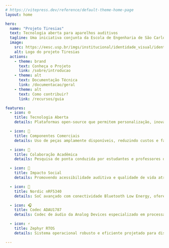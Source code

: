 ```yaml
---
# https://vitepress.dev/reference/default-theme-home-page
layout: home

hero:
  name: "Projeto Tiresias"
  text: Tecnologia aberta para aparelhos auditivos
  tagline: Uma iniciativa conjunta da Escola de Engenharia de São Carlos (EESC-USP) e da Faculdade de Odontologia de Bauru (FOB-USP), dedicada a transformar a acessibilidade auditiva no Brasil.
  image:
    src: https://eesc.usp.br/imgs/institucional/identidade_visual/identidade_visual_novo_logo.png
    alt: Logo do projeto Tiresias
  actions:
    - theme: brand
      text: Conheça o Projeto
      link: /sobre/introducao
    - theme: alt
      text: Documentação Técnica
      link: /documentacao/geral
    - theme: alt
      text: Como contribuir?
      link: /recursos/guia

features:
  - icon: 🌐
    title: Tecnologia Aberta
    details: Plataformas open-source que permitem personalização, inovação contínua e livre colaboração.

  - icon: 🧩
    title: Componentes Comerciais
    details: Uso de peças amplamente disponíveis, reduzindo custos e facilitando reparos.

  - icon: 🏫
    title: Colaboração Acadêmica
    details: Pesquisa de ponta conduzida por estudantes e professores da USP para desenvolvimento de tecnologias assistivas.

  - icon: 🦻
    title: Impacto Social
    details: Promovendo acessibilidade auditiva e qualidade de vida através da inovação tecnológica nacional.

  - icon: 📡
    title: Nordic nRF5340
    details: SoC avançado com conectividade Bluetooth Low Energy, oferecendo alta eficiência e flexibilidade.

  - icon: 🎧
    title: Codec ADAU1787
    details: Codec de áudio da Analog Devices especializado em processamento digital avançado para aparelhos auditivos.

  - icon: ⚡️
    title: Zephyr RTOS
    details: Sistema operacional robusto e eficiente projetado para dispositivos IoT, garantindo segurança e desempenho.

---
```

